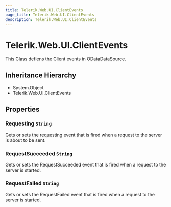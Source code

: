 ```yaml
---
title: Telerik.Web.UI.ClientEvents
page_title: Telerik.Web.UI.ClientEvents
description: Telerik.Web.UI.ClientEvents
---
```


# Telerik.Web.UI.ClientEvents

This Class defiens the Client events in ODataDataSource.

## Inheritance Hierarchy

* System.Object
* Telerik.Web.UI.ClientEvents

## Properties

###  Requesting `String`

Gets or sets the requesting event that is fired when a request to the server is about to be sent.

###  RequestSucceeded `String`

Gets or sets the RequestSucceeded event that is fired when a request to the server is started.

###  RequestFailed `String`

Gets or sets the RequestFailed event that is fired when a request to the server is started.

